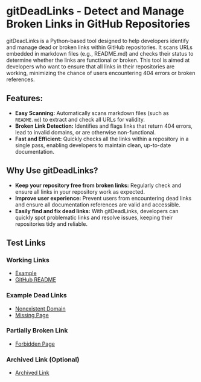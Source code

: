 # gitDeadLinks - Detect and Manage Broken Links in GitHub Repositories

gitDeadLinks is a Python-based tool designed to help developers identify and manage dead or broken links within GitHub repositories. It scans URLs embedded in markdown files (e.g., README.md) and checks their status to determine whether the links are functional or broken. This tool is aimed at developers who want to ensure that all links in their repositories are working, minimizing the chance of users encountering 404 errors or broken references.

<h2>Features:</h2>
<ul>
  <li><strong>Easy Scanning:</strong> Automatically scans markdown files (such as <code>README.md</code>) to extract and check all URLs for validity.</li>
  <li><strong>Broken Link Detection:</strong> Identifies and flags links that return 404 errors, lead to invalid domains, or are otherwise non-functional.</li>
  <li><strong>Fast and Efficient:</strong> Quickly checks all the links within a repository in a single pass, enabling developers to maintain clean, up-to-date documentation.</li>
</ul>

<h2>Why Use gitDeadLinks?</h2>

<ul>
  <li><strong>Keep your repository free from broken links:</strong> Regularly check and ensure all links in your repository work as expected.</li>
  <li><strong>Improve user experience:</strong> Prevent users from encountering dead links and ensure all documentation references are valid and accessible.</li>
  <li><strong>Easily find and fix dead links:</strong> With gitDeadLinks, developers can quickly spot problematic links and resolve issues, keeping their repositories tidy and reliable.</li>
</ul>

<h2>Test Links</h2>

<h3>Working Links</h3>
<ul>
  <li><a href="https://example.com" target="_blank">Example</a></li>
  <li><a href="https://github.com/Minnu-03/gitDeadLinks/blob/main/README.md" target="_blank">GitHub README</a></li>
</ul>

<h3>Example Dead Links</h3>
<ul>
  <li><a href="https://this-domain-does-not-exist-1234.com" target="_blank">Nonexistent Domain</a></li>
  <li><a href="https://example.com/this-page-does-not-exist" target="_blank">Missing Page</a></li>
</ul>

<h3>Partially Broken Link</h3>
<ul>
  <li><a href="https://httpstat.us/403" target="_blank">Forbidden Page</a></li>
</ul>

<h3>Archived Link (Optional)</h3>
<ul>
  <li><a href="https://web.archive.org/web/20220101000000/https://example.com" target="_blank">Archived Link</a></li>
</ul>
